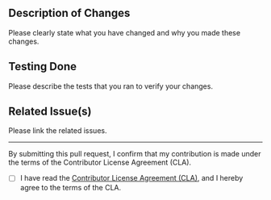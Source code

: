 ## Description of Changes

Please clearly state what you have changed and why you made these changes.

## Testing Done

Please describe the tests that you ran to verify your changes.

## Related Issue(s)

Please link the related issues.

---

By submitting this pull request, I confirm that my contribution is made under the terms of the Contributor License Agreement (CLA).

- [ ] I have read the [Contributor License Agreement (CLA)](https://github.com/mgear-dev/ueGear/blob/main/Contributor%20_License_Agreement.md), and I hereby agree to the terms of the CLA.


